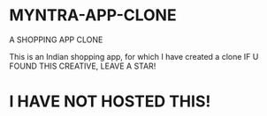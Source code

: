 # MYNTRA-APP-CLONE
A SHOPPING APP CLONE

This is an Indian shopping app, for which I have created a clone
IF U FOUND THIS CREATIVE, LEAVE A STAR! 
# I HAVE NOT HOSTED THIS!
